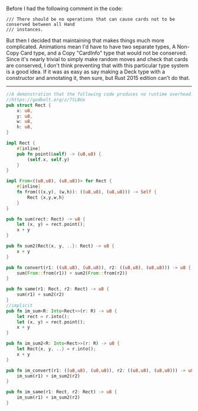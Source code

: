 Before I had the following comment in the code:
```
/// There should be no operations that can cause cards not to be conserved between all Hand
/// instances.
```

But then I decided that maintaining that makes things much more complicated. Animations mean I'd have to have two separate types, A Non-Copy Card type, and a Copy "CardInfo" type that would not be conserved. Since it's nearly trivial to simply make random moves and check that cards are conserved, I don't think preventing that with this particular type system is a good idea. If it was as easy as say making a Deck type with a constructor and annotating it, then sure, but Rust 2015 edition can't do that.

___

```rust
//A demonstration that the following code produces no runtime overhead.
//https://godbolt.org/z/7tLBUx
pub struct Rect {
    x: u8,
    y: u8,
    w: u8,
    h: u8,
}

impl Rect {
    #[inline]
    pub fn point(&self) -> (u8,u8) {
        (self.x, self.y)
    }
}

impl From<((u8,u8), (u8,u8))> for Rect {
    #[inline]
    fn from(((x,y), (w,h)): ((u8,u8), (u8,u8))) -> Self {
        Rect {x,y,w,h}
    }
}

pub fn sum(rect: Rect) -> u8 {
    let (x, y) = rect.point();
    x + y
}

pub fn sum2(Rect{x, y, ..}: Rect) -> u8 {
    x + y
}

pub fn convert(r1: ((u8,u8), (u8,u8)), r2: ((u8,u8), (u8,u8))) -> u8 {
    sum(From::from(r1)) + sum2(From::from(r2))
}

pub fn same(r1: Rect, r2: Rect) -> u8 {
    sum(r1) + sum2(r2)
}
//implicit
pub fn im_sum<R: Into<Rect>>(r: R) -> u8 {
    let rect = r.into();
    let (x, y) = rect.point();
    x + y
}

pub fn im_sum2<R: Into<Rect>>(r: R) -> u8 {
    let Rect{x, y, ..} = r.into();
    x + y
}

pub fn im_convert(r1: ((u8,u8), (u8,u8)), r2: ((u8,u8), (u8,u8))) -> u8 {
    im_sum(r1) + im_sum2(r2)
}

pub fn im_same(r1: Rect, r2: Rect) -> u8 {
    im_sum(r1) + im_sum2(r2)
}
```